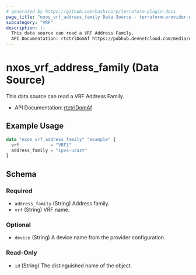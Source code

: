 ```yaml
---
# generated by https://github.com/hashicorp/terraform-plugin-docs
page_title: "nxos_vrf_address_family Data Source - terraform-provider-nxos"
subcategory: "VRF"
description: |-
  This data source can read a VRF Address Family.
  API Documentation: rtctrlDomAf https://pubhub.devnetcloud.com/media/dme-docs-10-2-2/docs/Routing%20and%20Forwarding/rtctrl:DomAf/
---
```


# nxos_vrf_address_family (Data Source)

This data source can read a VRF Address Family.

- API Documentation: [rtctrlDomAf](https://pubhub.devnetcloud.com/media/dme-docs-10-2-2/docs/Routing%20and%20Forwarding/rtctrl:DomAf/)

## Example Usage

```terraform
data "nxos_vrf_address_family" "example" {
  vrf            = "VRF1"
  address_family = "ipv4-ucast"
}
```

<!-- schema generated by tfplugindocs -->
## Schema

### Required

- `address_family` (String) Address family.
- `vrf` (String) VRF name.

### Optional

- `device` (String) A device name from the provider configuration.

### Read-Only

- `id` (String) The distinguished name of the object.
